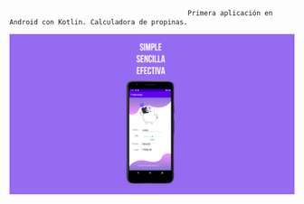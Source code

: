                                                 Primera aplicación en Android con Kotlin. Calculadora de propinas.

![](https://github.com/gipage/PropinaApp/blob/main/Presentacionv2.jpg)
